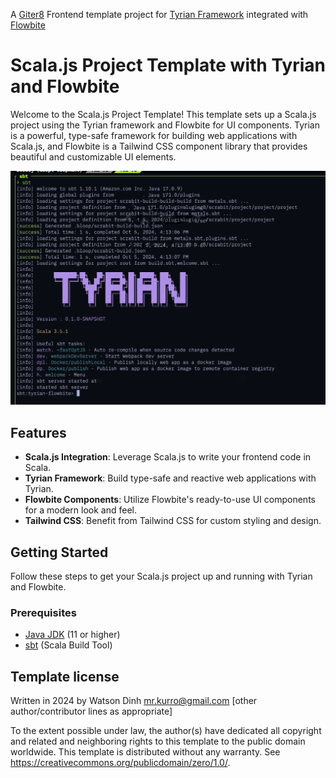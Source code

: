 A [Giter8][g8] Frontend template project for [Tyrian Framework](https://tyrian.indigoengine.io/) integrated with [Flowbite](flowbite.com)
# Scala.js Project Template with Tyrian and Flowbite

Welcome to the Scala.js Project Template! This template sets up a Scala.js project using the Tyrian framework and Flowbite for UI components. Tyrian is a powerful, type-safe framework for building web applications with Scala.js, and Flowbite is a Tailwind CSS component library that provides beautiful and customizable UI elements.

![Tyrian Flowbite](./docs/sc.jpeg)

## Features

- **Scala.js Integration**: Leverage Scala.js to write your frontend code in Scala.
- **Tyrian Framework**: Build type-safe and reactive web applications with Tyrian.
- **Flowbite Components**: Utilize Flowbite's ready-to-use UI components for a modern look and feel.
- **Tailwind CSS**: Benefit from Tailwind CSS for custom styling and design.

## Getting Started
Follow these steps to get your Scala.js project up and running with Tyrian and Flowbite.

### Prerequisites

- [Java JDK](https://www.oracle.com/java/technologies/javase-jdk11-downloads.html) (11 or higher)
- [sbt](https://www.scala-sbt.org/download.html) (Scala Build Tool)

Template license
----------------
Written in 2024 by Watson Dinh <mr.kurro@gmail.com>
[other author/contributor lines as appropriate]

To the extent possible under law, the author(s) have dedicated all copyright and related
and neighboring rights to this template to the public domain worldwide.
This template is distributed without any warranty. See <https://creativecommons.org/publicdomain/zero/1.0/>.

[g8]: https://www.foundweekends.org/giter8/
